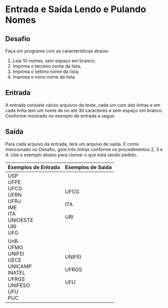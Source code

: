 # Entrada e Saída Lendo e Pulando Nomes

## Desafio
Faça um programa com as características abaixo:

1. Leia 10 nomes, sem espaço em branco;
2. Imprima o terceiro nome da lista;
3. Imprima o sétimo nome da lista;
4. Imprima o nono nome da lista.

## Entrada
A entrada consiste vários arquivos de teste, cada um com dez linhas e em cada linha tem um nome de no até 30 caracteres e sem espaço em branco. Conforme mostrado no exemplo de entrada a seguir.

## Saída
Para cada arquivo da entrada, terá um arquivo de saída. E como mencionado no Desafio, gere três linhas conforme os procedimentos 2, 3 e 4. Use o exemplo abaixo para clarear o que está sendo pedido.

| Exemplos de Entrada | Exemplos de Saída |   
| ------------------ | ---------------- | 
|USP<br>UFPE<br>UFCG<br>UFRN<br>UFRJ<br>IME<br>ITA<br>UNIOESTE<br>URI<br>UFG | UFCG<br><br>ITA<br><br>URI|
|UnB<br>UFMG<br>UNIFEI<br>UECE<br>UNICAMP<br>INATEL<br>UFRGS<br>UNIFESO<br>UFU<br>PUC | UNIFEI<br><br>UFRGS<br><br>UFU|